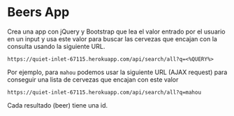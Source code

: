 <h1>Beers App</h1>

Crea una app con jQuery y Bootstrap que lea el valor entrado por el usuario en un input y usa este valor para buscar las cervezas que encajan con la consulta usando la siguiente URL.

```
https://quiet-inlet-67115.herokuapp.com/api/search/all?q=<%QUERY%>
```

Por ejemplo, para `mahou` podemos usar la siguiente URL (AJAX request) para conseguir una lista de cervezas que encajan con este valor

```
https://quiet-inlet-67115.herokuapp.com/api/search/all?q=mahou
```

Cada resultado (beer) tiene una id.